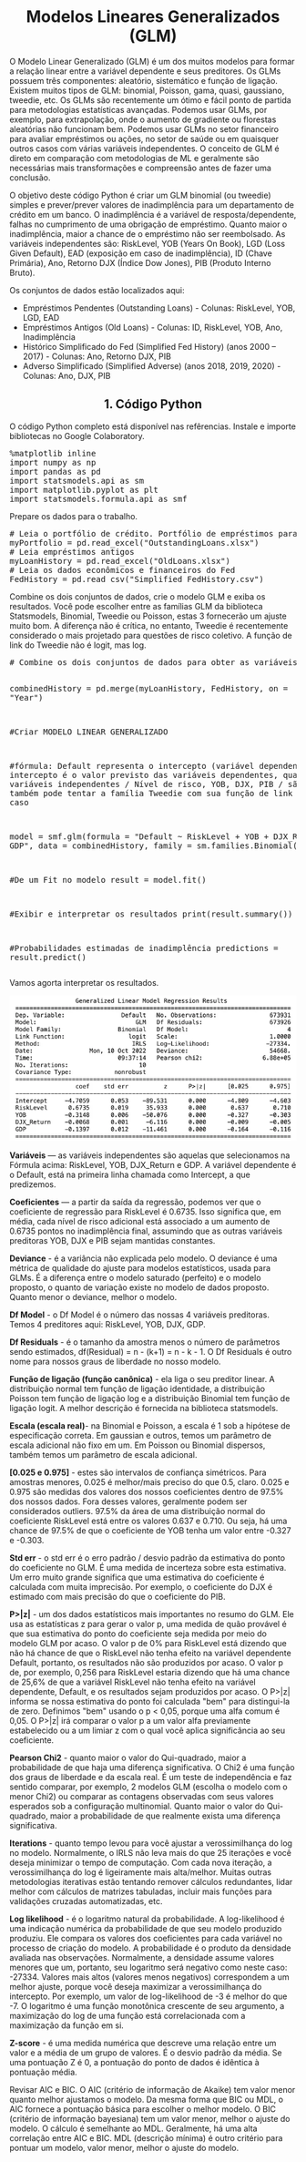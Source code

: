 <h1 align="center">Modelos Lineares Generalizados (GLM)</h1>
<p>O Modelo Linear Generalizado (GLM) é um dos muitos modelos para formar a relação linear entre a variável dependente e seus preditores. Os GLMs possuem três componentes: aleatório, sistemático e função de ligação. Existem muitos tipos de GLM: binomial, Poisson, gama, quasi, gaussiano, tweedie, etc. Os GLMs são recentemente um ótimo e fácil ponto de partida para metodologias estatísticas avançadas. Podemos usar GLMs, por exemplo, para extrapolação, onde o aumento de gradiente ou florestas aleatórias não funcionam bem. Podemos usar GLMs no setor financeiro para avaliar empréstimos ou ações, no setor de saúde ou em quaisquer outros casos com várias variáveis independentes. O conceito de GLM é direto em comparação com metodologias de ML e geralmente são necessárias mais transformações e compreensão antes de fazer uma conclusão.</p>
<p>O objetivo deste código Python é criar um GLM binomial (ou tweedie) simples e prever/prever valores de inadimplência para um departamento de crédito em um banco. O inadimplência é a variável de resposta/dependente, falhas no cumprimento de uma obrigação de empréstimo. Quanto maior o inadimplência, maior a chance de o empréstimo não ser reembolsado. As variáveis independentes são: RiskLevel, YOB (Years On Book), LGD (Loss Given Default), EAD (exposição em caso de inadimplência), ID (Chave Primária), Ano, Retorno DJX (Índice Dow Jones), PIB (Produto Interno Bruto).</p>
<p>Os conjuntos de dados estão localizados aqui:</p>
<ul>
  <li>Empréstimos Pendentes (Outstanding Loans) - Colunas: RiskLevel, YOB, LGD, EAD</li>
  <li>Empréstimos Antigos (Old Loans) - Colunas: ID, RiskLevel, YOB, Ano, Inadimplência</li>
  <li>Histórico Simplificado do Fed (Simplified Fed History) (anos 2000 – 2017) - Colunas: Ano, Retorno DJX, PIB</li>
  <li>Adverso Simplificado (Simplified Adverse) (anos 2018, 2019, 2020) - Colunas: Ano, DJX, PIB</li>
</ul>
<h2 align="center">1. Código Python</h2>
<p>O código Python completo está disponível nas refêrencias. Instale e importe bibliotecas no Google Colaboratory.</p>
<pre>
%matplotlib inline
import numpy as np
import pandas as pd
import statsmodels.api as sm
import matplotlib.pyplot as plt
import statsmodels.formula.api as smf
</pre>
<p>Prepare os dados para o trabalho.</p>
<pre>
# Leia o portfólio de crédito. Portfólio de empréstimos para teste
myPortfolio = pd.read_excel("OutstandingLoans.xlsx")
# Leia empréstimos antigos
myLoanHistory = pd.read_excel("OldLoans.xlsx")
# Leia os dados econômicos e financeiros do Fed
FedHistory = pd.read_csv("Simplified_FedHistory.csv")
</pre>
<p>Combine os dois conjuntos de dados, crie o modelo GLM e exiba os resultados. Você pode escolher entre as famílias GLM da biblioteca Statsmodels, Binomial, Tweedie ou Poisson, estas 3 fornecerão um ajuste muito bom. A diferença não é crítica, no entanto, Tweedie é recentemente considerado o mais projetado para questões de risco coletivo. A função de link do Tweedie não é logit, mas log.</p>
<pre>
# Combine os dois conjuntos de dados para obter as variáveis para os valores históricos em 1 quadro de dados

combinedHistory = pd.merge(myLoanHistory, FedHistory, on = "Year")

#Criar MODELO LINEAR GENERALIZADO

#fórmula: Default representa o intercepto (variável dependente)
#O intercepto é o valor previsto das variáveis dependentes, quando todas as variáveis independentes / Nível de risco, YOB, DJX, PIB / são 0.
#Você também pode tentar a família Tweedie com sua função de link neste caso

model = smf.glm(formula = "Default ~ RiskLevel + YOB + DJX_Return + GDP", data = combinedHistory, family = sm.families.Binomial())

#De um Fit no modelo
result = model.fit()

#Exibir e interpretar os resultados
print(result.summary())

#Probabilidades estimadas de inadimplência
predictions = result.predict()
</pre>
<p>Vamos agorta interpretar os resultados.</p>
<img src="resultado.webp">
<p><b>Variáveis</b> — as variáveis independentes são aquelas que selecionamos na Fórmula acima: RiskLevel, YOB, DJX_Return e GDP. A variável dependente é o Default, está na primeira linha chamada como Intercept, a que predizemos.</p>
<p><b>Coeficientes</b> — a partir da saída da regressão, podemos ver que o coeficiente de regressão para RiskLevel é 0.6735. Isso significa que, em média, cada nível de risco adicional está associado a um aumento de 0.6735 pontos no inadimplência final, assumindo que as outras variáveis preditoras YOB, DJX e PIB sejam mantidas constantes.</p>
<p><b>Deviance</b> - é a variância não explicada pelo modelo. O deviance é uma métrica de qualidade do ajuste para modelos estatísticos, usada para GLMs. É a diferença entre o modelo saturado (perfeito) e o modelo proposto, o quanto de variação existe no modelo de dados proposto. Quanto menor o deviance, melhor o modelo.</p>
<p><b>Df Model</b> - o Df Model é o número das nossas 4 variáveis ​​preditoras. Temos 4 preditores aqui: RiskLevel, YOB, DJX, GDP.</p>
<p><b>Df Residuals</b> - é o tamanho da amostra menos o número de parâmetros sendo estimados, df(Residual) = n - (k+1) = n - k - 1. O Df Residuals é outro nome para nossos graus de liberdade no nosso modelo.</p>
<p><b>Função de ligação (função canônica)</b> - ela liga o seu preditor linear. A distribuição normal tem função de ligação identidade, a distribuição Poisson tem função de ligação log e a distribuição Binomial tem função de ligação logit. A melhor descrição é fornecida na biblioteca statsmodels.</p>
<p><b>Escala (escala real)</b>- na Binomial e Poisson, a escala é 1 sob a hipótese de especificação correta. Em gaussian e outros, temos um parâmetro de escala adicional não fixo em um. Em Poisson ou Binomial dispersos, também temos um parâmetro de escala adicional.</p>
<p><b>[0.025 e 0.975]</b> - estes são intervalos de confiança simétricos. Para amostras menores, 0.025 é melhor/mais preciso do que 0.5, claro. 0.025 e 0.975 são medidas dos valores dos nossos coeficientes dentro de 97.5% dos nossos dados. Fora desses valores, geralmente podem ser considerados outliers. 97.5% da área de uma distribuição normal do coeficiente RiskLevel está entre os valores 0.637 e 0.710. Ou seja, há uma chance de 97.5% de que o coeficiente de YOB tenha um valor entre -0.327 e -0.303.</p>
<p><b>Std err</b> - o std err é o erro padrão / desvio padrão da estimativa do ponto do coeficiente no GLM. É uma medida de incerteza sobre esta estimativa. Um erro muito grande significa que uma estimativa do coeficiente é calculada com muita imprecisão. Por exemplo, o coeficiente do DJX é estimado com mais precisão do que o coeficiente do PIB.</p>
<p><b>P>|z|</b> - um dos dados estatísticos mais importantes no resumo do GLM. Ele usa as estatísticas z para gerar o valor p, uma medida de quão provável é que sua estimativa do ponto do coeficiente seja medida por meio do modelo GLM por acaso. O valor p de 0% para RiskLevel está dizendo que não há chance de que o RiskLevel não tenha efeito na variável dependente Default, portanto, os resultados não são produzidos por acaso. O valor p de, por exemplo, 0,256 para RiskLevel estaria dizendo que há uma chance de 25,6% de que a variável RiskLevel não tenha efeito na variável dependente, Default, e os resultados sejam produzidos por acaso. O P>|z| informa se nossa estimativa do ponto foi calculada "bem" para distingui-la de zero. Definimos "bem" usando o p < 0,05, porque uma alfa comum é 0,05. O P>|z| irá comparar o valor p a um valor alfa previamente estabelecido ou a um limiar z com o qual você aplica significância ao seu coeficiente.</p>
<p><b>Pearson Chi2</b> - quanto maior o valor do Qui-quadrado, maior a probabilidade de que haja uma diferença significativa. O Chi2 é uma função dos graus de liberdade e da escala real. É um teste de independência e faz sentido comparar, por exemplo, 2 modelos GLM (escolha o modelo com o menor Chi2) ou comparar as contagens observadas com seus valores esperados sob a configuração multinomial. Quanto maior o valor do Qui-quadrado, maior a probabilidade de que realmente exista uma diferença significativa.</p>
<p><b>Iterations</b> - quanto tempo levou para você ajustar a verossimilhança do log no modelo. Normalmente, o IRLS não leva mais do que 25 iterações e você deseja minimizar o tempo de computação. Com cada nova iteração, a verossimilhança do log é ligeiramente mais alta/melhor. Muitas outras metodologias iterativas estão tentando remover cálculos redundantes, lidar melhor com cálculos de matrizes tabuladas, incluir mais funções para validações cruzadas automatizadas, etc.</p>
<p><b>Log likelihood</b> - é o logaritmo natural da probabilidade. A log-likelihood é uma indicação numérica da probabilidade de que seu modelo produzido produziu. Ele compara os valores dos coeficientes para cada variável no processo de criação do modelo. A probabilidade é o produto da densidade avaliada nas observações. Normalmente, a densidade assume valores menores que um, portanto, seu logaritmo será negativo como neste caso: -27334. Valores mais altos (valores menos negativos) correspondem a um melhor ajuste, porque você deseja maximizar a verossimilhança do intercepto. Por exemplo, um valor de log-likelihood de -3 é melhor do que -7. O logaritmo é uma função monotônica crescente de seu argumento, a maximização do log de uma função está correlacionada com a maximização da função em si.</p>
<p><b>Z-score</b> - é uma medida numérica que descreve uma relação entre um valor e a média de um grupo de valores. É o desvio padrão da média. Se uma pontuação Z é 0, a pontuação do ponto de dados é idêntica à pontuação média.</p>
<p>Revisar AIC e BIC. O AIC (critério de informação de Akaike) tem valor menor quanto melhor ajustamos o modelo. Da mesma forma que BIC ou MDL, o AIC fornece a pontuação básica para escolher o melhor modelo. O BIC (critério de informação bayesiana) tem um valor menor, melhor o ajuste do modelo. O cálculo é semelhante ao MDL. Geralmente, há uma alta correlação entre AIC e BIC. MDL (descrição mínima) é outro critério para pontuar um modelo, valor menor, melhor o ajuste do modelo.</p>
